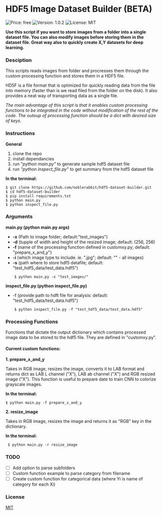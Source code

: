 # HDF5 Image Dataset Builder (BETA)

![Price: free](https://img.shields.io/badge/price-FREE-0098f7.svg)
![Version: 1.0.2](https://img.shields.io/badge/version-1.0.0_-green.svg)
![License: MIT](https://img.shields.io/badge/license-MIT-blue.svg)

**Use this script if you want to store images from a folder into a single dataset file. You can also modify images before storing them in the dataset file.
Great way also to quickly create X,Y datasets for deep learning.**

### Desciption
This scripts reads images from folder and procresses them through the custom processing function and stores them in a HDF5 file.

HD5F is a file format that is optimized for quickly reading data from the file into memory (faster than is we read filed from the folder on the disk).
It also provides a neat way of transporting data as a single file.

*The main advantage of this script is that it enables custom processing functions to be integrated in the code
without modification of the rest of the code. The outoup of processing function should be a dict with desired size of keys.*

### Instructions ###

**General**
1. clone the repo
2. install dependancies
3. run *"python main.py"* to generate sample hdf5 dataset file
4. run *"python inspect_file.py"* to get summary from the hdf5 dataset file

**In the terminal:**
```
$ git clone https://github.com/noblerabbit/hdf5-dataset-builder.git
$ cd hdf5-dataset-builder
$ pip install requirements.txt
$ python main.py
$ python inspect_file.py
```

### Arguments ###
**main.py (python main.py args)**
* **-x** (Path to image folder; default:"test_images")
* **-d** (tupple of width and height of the resized image; default: (256, 256)
* **-f** (name of the processing function defined in customxy.py; default: "prepare_x_and_y")
* **-i** (which image type to include. ie. ".jpg"; default: "" - all images)
* **-s** (path where to store hdf5 datafile; default: "test_hdf5_data/test_data.hdf5")

```
    $ python main.py -x "test_images/"
```


**inspect_file.py (python inspect_file.py)**
* -f (provide path to hdft file for analysis: default: "test_hdf5_data/test_data.hdf5")
```
    $ python inspect_file.py -f "test_hdf5_data/test_data.hdf5"
```
### Processing Functions
Functions that dictate the output dictionary which contains processed image data to be stored to the hdf5 file. They are defined in "customxy.py".

#### Current custom functions: ####


**1. prepare_x_and_y**

Takes in RGB image, resizes the image, converts it to LAB format and returns dict as LAB L channel ("X"), LAB ab channel ("X")
and RGB resized image ("X").
This function is useful to prepare date to train CNN to colorize grayscale images.

**In the terminal:**
``` 
$ python main.py -f prepare_x_and_y
```


**2. resize_image**

Takes in RGB image, resizes the image and returns it as "RGB" key in the dictionary.

**In the terminal:**
```
 $ python main.py -r resize_image
```

### TODO ###
- [ ] Add option to parse subfolders
- [ ] Custom function example to parse category from filename
- [ ] Create custom function for categorical data (where Yi is name of category for each Xi)

### License
[MIT](https://choosealicense.com/licenses/mit/)